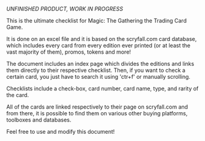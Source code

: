 *UNFINISHED PRODUCT, WORK IN PROGRESS*

This is the ultimate checklist for Magic: The Gathering the Trading Card Game.

It is done on an excel file and it is based on the scryfall.com card database, which includes every card from every edition ever printed (or at least the vast majority of them), promos, tokens and more!

The document includes an index page which divides the editions and links them directly to their respective checklist. Then, if you want to check a certain card, you just have to search it using 'ctr+f' or manually scrolling.

Checklists include a check-box, card number, card name, type, and rarity of the card.

All of the cards are linked respectively to their page on scryfall.com and from there, it is possible to find them on various other buying platforms, toolboxes and databases.

Feel free to use and modify this document!
